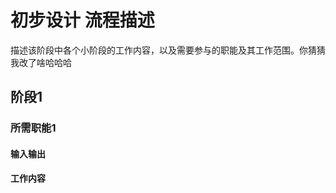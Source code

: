 # 初步设计 流程描述

描述该阶段中各个小阶段的工作内容，以及需要参与的职能及其工作范围。你猜猜我改了啥哈哈哈

## 阶段1

### 所需职能1

#### 输入输出

#### 工作内容



